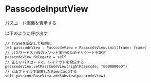 # PasscodeInputView

パスコード画面を表示する

以下のように呼び出す

```
// frameを設定して初期化
let passcodeView : PasscodeView = PasscodeView.init(frame: frame)
// パスワード入力後のメソッド実行のためデリゲートを設定
passcodeView.delegate = self
// 正しいパスコードと、レイアウトを設定する
passcodeView.setPassCodeView(rightPasscode: "000000000")
// xibファイルで設置したViewにaddする
self.passcodeBaseView.addSubview(passcodeView)
```

